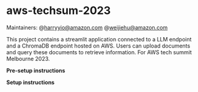 # aws-techsum-2023

Maintainers: @harryyio@amazon.com @weijiehu@amazon.com

This project contains a streamlit application connected to a LLM endpoint and a ChromaDB endpoint hosted on AWS. Users can upload documents and query these documents to retrieve information. For AWS tech summit Melbourne 2023.

**Pre-setup instructions**

**Setup instructions**
